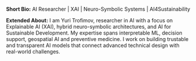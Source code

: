 **Short Bio:** AI Researcher | XAI | Neuro-Symbolic Systems | AI4Sustainability

**Extended About:**
I am Yuri Trofimov, researcher in AI with a focus on Explainable AI (XAI), hybrid neuro-symbolic architectures, and AI for Sustainable Development.
My expertise spans interpretable ML, decision support, geospatial AI and preventive medicine.
I work on building trustable and transparent AI models that connect advanced technical design with real-world challenges.
